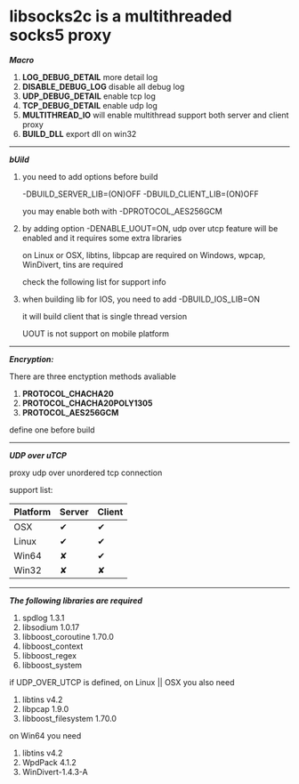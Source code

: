 # libsocks2c is a multithreaded socks5 proxy

***Macro***

1. **LOG_DEBUG_DETAIL**     more detail log
2. **DISABLE_DEBUG_LOG**    disable all debug log
3. **UDP_DEBUG_DETAIL**     enable tcp log
3. **TCP_DEBUG_DETAIL**     enable udp log
4. **MULTITHREAD_IO**       will enable multithread support both server and client proxy
5. **BUILD_DLL**			export dll on win32
---

***bUild***
1. you need to add options before build

    -DBUILD_SERVER_LIB=(ON)OFF
    -DBUILD_CLIENT_LIB=(ON)OFF

    you may enable both with -DPROTOCOL_AES256GCM

2. by adding option -DENABLE_UOUT=ON, udp over utcp feature will be enabled and it requires some extra libraries

   on Linux or OSX, libtins, libpcap are required
   on Windows, wpcap, WinDivert, tins are required

   check the following list for support info

3. when building lib for IOS, you need to add -DBUILD_IOS_LIB=ON

   it will build client that is single thread version

   UOUT is not support on mobile platform

---
***Encryption:***

There are three enctyption methods avaliable

1. **PROTOCOL_CHACHA20**
2. **PROTOCOL_CHACHA20POLY1305**
3. **PROTOCOL_AES256GCM**

define one before build

---
***UDP over uTCP***

proxy udp over unordered tcp connection

support list:

| Platform | Server | Client |
| ------ | ------ | ------ |
| OSX | ✔ | ✔ |
| Linux | ✔ | ✔ |
| Win64 | ✘ | ✔ |
| Win32 | ✘ | ✘ |

---
***The following libraries are required***
1. spdlog 1.3.1
2. libsodium 1.0.17
3. libboost_coroutine 1.70.0
4. libboost_context
5. libboost_regex
6. libboost_system

if UDP_OVER_UTCP is defined,
on Linux || OSX you also need
1. libtins v4.2 
2. libpcap 1.9.0
3. libboost_filesystem 1.70.0

on Win64 you need 
1. libtins v4.2 
2. WpdPack 4.1.2
3. WinDivert-1.4.3-A
